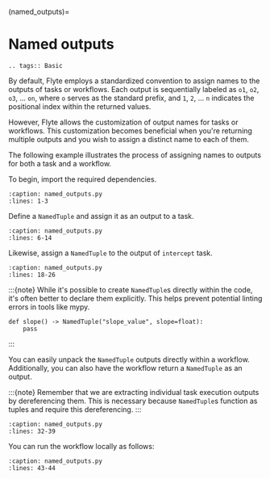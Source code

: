(named_outputs)=

# Named outputs

```{eval-rst}
.. tags:: Basic
```

By default, Flyte employs a standardized convention to assign names to the outputs of tasks or workflows.
Each output is sequentially labeled as `o1`, `o2`, `o3`, ... `on`, where `o` serves as the standard prefix,
and `1`, `2`, ... `n` indicates the positional index within the returned values.

However, Flyte allows the customization of output names for tasks or workflows.
This customization becomes beneficial when you're returning multiple outputs
and you wish to assign a distinct name to each of them.

The following example illustrates the process of assigning names to outputs for both a task and a workflow.

To begin, import the required dependencies.

```{rli} https://raw.githubusercontent.com/flyteorg/flytesnacks/master/examples/basics/basics/named_outputs.py
:caption: named_outputs.py
:lines: 1-3
```

Define a `NamedTuple` and assign it as an output to a task.

```{rli} https://raw.githubusercontent.com/flyteorg/flytesnacks/master/examples/basics/basics/named_outputs.py
:caption: named_outputs.py
:lines: 6-14
```

Likewise, assign a `NamedTuple` to the output of `intercept` task.

```{rli} https://raw.githubusercontent.com/flyteorg/flytesnacks/master/examples/basics/basics/named_outputs.py
:caption: named_outputs.py
:lines: 18-26
```

:::{note}
While it's possible to create `NamedTuple`s directly within the code,
it's often better to declare them explicitly. This helps prevent potential linting errors in tools like mypy.

```
def slope() -> NamedTuple("slope_value", slope=float):
    pass
```
:::

You can easily unpack the `NamedTuple` outputs directly within a workflow.
Additionally, you can also have the workflow return a `NamedTuple` as an output.

:::{note}
Remember that we are extracting individual task execution outputs by dereferencing them.
This is necessary because `NamedTuple`s function as tuples and require this dereferencing.
:::

```{rli} https://raw.githubusercontent.com/flyteorg/flytesnacks/master/examples/basics/basics/named_outputs.py
:caption: named_outputs.py
:lines: 32-39
```

You can run the workflow locally as follows:

```{rli} https://raw.githubusercontent.com/flyteorg/flytesnacks/master/examples/basics/basics/named_outputs.py
:caption: named_outputs.py
:lines: 43-44
```
